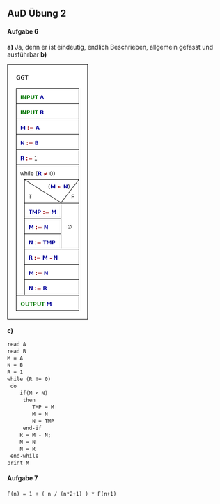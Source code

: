## AuD Übung 2

#### Aufgabe 6

**a)** Ja, denn er ist eindeutig, endlich Beschrieben, allgemein gefasst und ausführbar
**b)**

![Struktogramm ggT](GGT.png "Struktogramm ggT")

**c)**

```
read A
read B
M = A
N = B
R = 1
while (R != 0)
 do
	if(M < N)
	 then
		TMP = M
		M = N
		N = TMP
	 end-if
	R = M - N;
	M = N
	N = R
 end-while
print M
```

#### Aufgabe 7

	F(n) = 1 + ( n / (n*2+1) ) * F(n+1)
